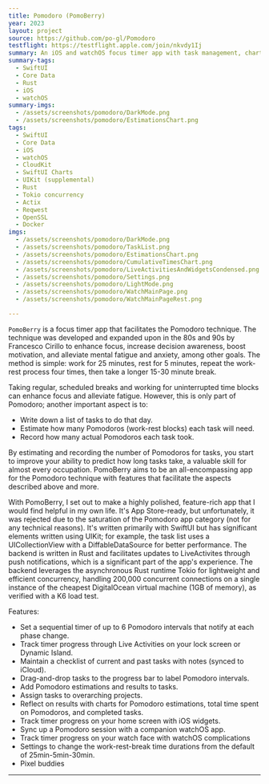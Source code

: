 ```yaml
---
title: Pomodoro (PomoBerry)
year: 2023
layout: project
source: https://github.com/po-gl/Pomodoro
testflight: https://testflight.apple.com/join/nkvdy1Ij
summary: An iOS and watchOS focus timer app with task management, charts, and a Rust backend
summary-tags:
  - SwiftUI
  - Core Data
  - Rust
  - iOS
  - watchOS
summary-imgs:
  - /assets/screenshots/pomodoro/DarkMode.png
  - /assets/screenshots/pomodoro/EstimationsChart.png
tags:
  - SwiftUI
  - Core Data
  - iOS
  - watchOS
  - CloudKit
  - SwiftUI Charts
  - UIKit (supplemental)
  - Rust
  - Tokio concurrency
  - Actix
  - Reqwest
  - OpenSSL
  - Docker
imgs:
  - /assets/screenshots/pomodoro/DarkMode.png
  - /assets/screenshots/pomodoro/TaskList.png
  - /assets/screenshots/pomodoro/EstimationsChart.png
  - /assets/screenshots/pomodoro/CumulativeTimesChart.png
  - /assets/screenshots/pomodoro/LiveActivitiesAndWidgetsCondensed.png
  - /assets/screenshots/pomodoro/Settings.png
  - /assets/screenshots/pomodoro/LightMode.png
  - /assets/screenshots/pomodoro/WatchMainPage.png
  - /assets/screenshots/pomodoro/WatchMainPageRest.png

---
```


`PomoBerry` is a focus timer app that facilitates the Pomodoro technique. The technique was developed and expanded upon in the 80s and 90s by Francesco Cirillo to enhance focus, increase decision awareness, boost motivation, and alleviate mental fatigue and anxiety, among other goals. The method is simple: work for 25 minutes, rest for 5 minutes, repeat the work-rest process four times, then take a longer 15-30 minute break.

Taking regular, scheduled breaks and working for uninterrupted time blocks can enhance focus and alleviate fatigue. However, this is only part of Pomodoro; another important aspect is to:

* Write down a list of tasks to do that day.
* Estimate how many Pomodoros (work-rest blocks) each task will need.
* Record how many actual Pomodoros each task took.

By estimating and recording the number of Pomodoros for tasks, you start to improve your ability to predict how long tasks take, a valuable skill for almost every occupation. PomoBerry aims to be an all-encompassing app for the Pomodoro technique with features that facilitate the aspects described above and more.

With PomoBerry, I set out to make a highly polished, feature-rich app that I would find helpful in my own life. It's App Store-ready, but unfortunately, it was rejected due to the saturation of the Pomodoro app category (not for any technical reasons). It's written primarily with SwiftUI but has significant elements written using UIKit; for example, the task list uses a UICollectionView with a DiffableDataSource for better performance. The backend is written in Rust and facilitates updates to LiveActivites through push notifications, which is a significant part of the app's experience. The backend leverages the asynchronous Rust runtime Tokio for lightweight and efficient concurrency, handling 200,000 concurrent connections on a single instance of the cheapest DigitalOcean virtual machine (1GB of memory), as verified with a K6 load test.

Features:
* Set a sequential timer of up to 6 Pomodoro intervals that notify at each phase change.
* Track timer progress through Live Activities on your lock screen or Dynamic Island.
* Maintain a checklist of current and past tasks with notes (synced to iCloud).
* Drag-and-drop tasks to the progress bar to label Pomodoro intervals.
* Add Pomodoro estimations and results to tasks.
* Assign tasks to overarching projects.
* Reflect on results with charts for Pomodoro estimations, total time spent on Pomodoros, and completed tasks.
* Track timer progress on your home screen with iOS widgets.
* Sync up a Pomodoro session with a companion watchOS app.
* Track timer progress on your watch face with watchOS complications
* Settings to change the work-rest-break time durations from the default of 25min-5min-30min.
* Pixel buddies

---
